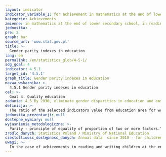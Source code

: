 ```yaml
---
layout: indicator
indicator_variable_1: for achievement in mathematics at the end of lower secondary school,for achievement in reading at the end of lower secondary school,for participation in pre-primary education of children in aged 6
kategorie: Achievements
zmienne: in mathematics at the end of lower secondary school, in reading at the end of lower secondary school,for participation in pre-primary education of children in aged 6
jednostka: .
pre: 2
graph: bar
source_url: 'www.stat.gov.pl'
title: >-
  Gender parity indexes in education
lang: en
permalink: /en/statistics_glob/4-5-1/
sdg_goal: 4
indicator: 4.5.1
target_id: '4.5.1'
graph_title: Gender parity indexes in education
nazwa_wskaznika: >-
  4.5.1 Gender parity indexes in education
cel: >-
  Goal 4. Quality education
zadanie: 4.5 By 2030, eliminate gender disparities in education and ensure equal access to all levels of education and vocational training for the vulnerable, including persons with disabilities, indigenous peoples and children in vulnerable situations
definicja: >-
  The ratio of the selected indicators value from education area for women to the value of these indicators for men.
jednostka_prezentacji: null
dostepne_wymiary: null
wyjasnienia_metodologiczne: >-
  Parity - principle of equality of proportion of two or more factors.The parity indices require data for specific groups and represent the ratio of the indicator value for one group to that of the other. Typically, likely more disadvantaged group is placed in the numerator. A value of exactly 1 indicates parity between two groups. The further from 1 the parity index lies, the greater the disparity between the two groups of interest.Gender parity index is the ratio of the value of a given indicator for women to its value for men.The base indices used to calculate gender parities in education (including methodological explanations) are available in the Sustainable Development Indicators Application (indicators 4.2.2 and 4.4.1).
zrodlo_danych: Statistics Poland / Ministry of National Education
czestotliwosc_dostępnosc_danych: Annual data  since 2010 - for children participation in pre-primary educationData every few years  since 2009 - for achievements in reading and writing children at the end of lower secondary school
uwagi: >-
  In the case of achievements in reading and writing children at the end of lover secondary school, the value of the indicator in 2010 is for 2009.
---
```

